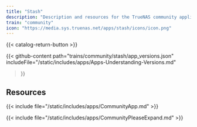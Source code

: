 ```yaml
---
title: "Stash"
description: "Description and resources for the TrueNAS community application called Stash."
train: "community"
icon: "https://media.sys.truenas.net/apps/stash/icons/icon.png"
---
```


{{< catalog-return-button >}}

{{< github-content 
    path="trains/community/stash/app_versions.json"
    includeFile="/static/includes/apps/Apps-Understanding-Versions.md"
>}}

## Resources

{{< include file="/static/includes/apps/CommunityApp.md" >}}

{{< include file="/static/includes/apps/CommunityPleaseExpand.md" >}}
